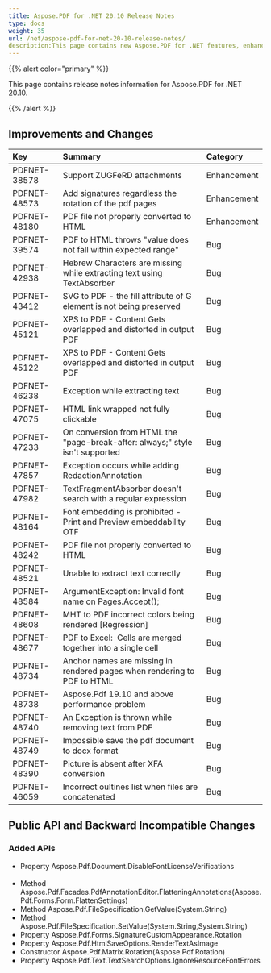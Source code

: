 ```yaml
---
title: Aspose.PDF for .NET 20.10 Release Notes
type: docs
weight: 35
url: /net/aspose-pdf-for-net-20-10-release-notes/
description:This page contains new Aspose.PDF for .NET features, enhancement, and bug fixes in 2020, version 20.10. 
---
```


{{% alert color="primary" %}}

This page contains release notes information for Aspose.PDF for .NET 20.10.

{{% /alert %}}
## **Improvements and Changes**

|**Key**|**Summary**|**Category**|
| :- | :- | :- |
|PDFNET-38578|Support ZUGFeRD attachments|Enhancement|
|PDFNET-48573|Add signatures regardless the rotation of the pdf pages|Enhancement|
|PDFNET-48180|PDF file not properly converted to HTML|Enhancement|
|PDFNET-39574 |PDF to HTML throws "value does not fall within expected range"|Bug|
|PDFNET-42938|Hebrew Characters are missing while extracting text using TextAbsorber|Bug|
|PDFNET-43412|SVG to PDF - the fill attribute of G element is not being preserved|Bug|
|PDFNET-45121|XPS to PDF - Content Gets overlapped and distorted in output PDF|Bug|
|PDFNET-45122|XPS to PDF - Content Gets overlapped and distorted in output PDF|Bug|
|PDFNET-46238|Exception while extracting text|Bug|
|PDFNET-47075|HTML link wrapped not fully clickable|Bug|
|PDFNET-47233|On conversion from HTML the "page-break-after: always;" style isn't supported|Bug|
|PDFNET-47857|Exception occurs while adding RedactionAnnotation|Bug|
|PDFNET-47982|TextFragmentAbsorber doesn't search with a regular expression|Bug|
|PDFNET-48164|Font embedding is prohibited - Print and Preview embeddability OTF|Bug|
|PDFNET-48242|PDF file not properly converted to HTML|Bug|
|PDFNET-48521|Unable to extract text correctly|Bug|
|PDFNET-48584|ArgumentException: Invalid font name on Pages.Accept();|Bug|
|PDFNET-48608|MHT to PDF incorrect colors being rendered [Regression]|Bug|
|PDFNET-48677|PDF to Excel:  Cells are merged together into a single cell|Bug|
|PDFNET-48734|Anchor names are missing in rendered pages when rendering to PDF to HTML|Bug|
|PDFNET-48738|Aspose.Pdf 19.10 and above performance problem|Bug|
|PDFNET-48740|An Exception is thrown while removing text from PDF|Bug|
|PDFNET-48749|Impossible save the pdf document to docx format|Bug|
|PDFNET-48390|Picture is absent after XFA conversion|Bug|
|PDFNET-46059|Incorrect oultines list when files are concatenated|Bug|


## Public API and Backward Incompatible Changes ##

### Added APIs ###
* Property Aspose.Pdf.Document.DisableFontLicenseVerifications                                                
* Method Aspose.Pdf.Facades.PdfAnnotationEditor.FlatteningAnnotations(Aspose.Pdf.Forms.Form.FlattenSettings)
* Method Aspose.Pdf.FileSpecification.GetValue(System.String)
* Method Aspose.Pdf.FileSpecification.SetValue(System.String,System.String)
* Property Aspose.Pdf.Forms.SignatureCustomAppearance.Rotation
* Property Aspose.Pdf.HtmlSaveOptions.RenderTextAsImage
* Constructor Aspose.Pdf.Matrix.Rotation(Aspose.Pdf.Rotation)
* Property Aspose.Pdf.Text.TextSearchOptions.IgnoreResourceFontErrors
